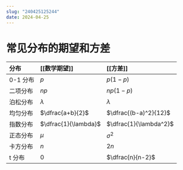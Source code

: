 ```yaml
---
slug: "240425125244"
date: 2024-04-25
---
```


# 常见分布的期望和方差

| 分布    | [[数学期望]]             | [[方差]]                 |
| :---- | :------------------- | :--------------------- |
| 0-1 分布 | $p$                  | $p(1-p)$               |
| 二项分布  | $np$                 | $np(1-p)$              |
| 泊松分布  | $\lambda$            | $\lambda$              |
| 均匀分布  | $\dfrac{a+b}{2}$     | $\dfrac{(b-a)^2}{12}$  |
| 指数分布  | $\dfrac{1}{\lambda}$ | $\dfrac{1}{\lambda^2}$ |
| 正态分布  | $\mu$                | $\sigma^2$             |
| 卡方分布  | $n$                  | $2n$                   |
| t 分布  | $0$                  | $\dfrac{n}{n-2}$       |
